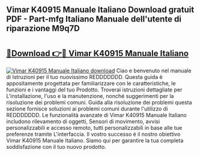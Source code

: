 ## Vimar K40915 Manuale Italiano Download gratuit PDF - Part-mfg Italiano Manuale dell'utente di riparazione M9q7D

# <h2><a href="http://df991c.blite.top/?on=Vimar+K40915+Manuale+Italiano">🔗Download 👉🔴 Vimar K40915 Manuale Italiano</a></h2>

[![Vimar K40915 Manuale Italiano download](https://i.imgur.com/lujVjoI.png)](http://df991c.blite.top/?on=Vimar+K40915+Manuale+Italiano)
Ciao e benvenuto nel manuale di Istruzioni per il tuo nuovissimo REDDDDDDD. Questa guida è appositamente progettata per familiarizzare con le caratteristiche, le funzioni e i vantaggi del tuo Prodotto. Troverai istruzioni dettagliate per L'installazione, l'uso e la manutenzione, nonché suggerimenti per la risoluzione dei problemi comuni. Guida alla risoluzione dei problemi questa sezione fornisce soluzioni ai problemi comuni durante l'utilizzo di REDDDDDDD. Le funzionalità avanzate di Vimar K40915 Manuale Italiano includono rilevamento di oggetti, Sensori di movimento, avvisi personalizzabili e accesso remoto, tutti personalizzabili in base alle tue preferenze tramite L'interfaccia. Il vostro successo è il nostro obiettivo Vimar K40915 Manuale Italiano. Siamo qui per garantire la tua completa soddisfazione con il tuo nuovo prodotto.
